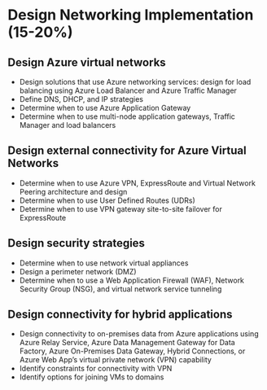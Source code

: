 # Design Networking Implementation (15-20%)

## Design Azure virtual networks

* Design solutions that use Azure networking services: design for load balancing using Azure Load Balancer and Azure Traffic Manager
* Define DNS, DHCP, and IP strategies
* Determine when to use Azure Application Gateway
* Determine when to use multi-node application gateways, Traffic Manager and load balancers

## Design external connectivity for Azure Virtual Networks

* Determine when to use Azure VPN, ExpressRoute and Virtual Network Peering architecture and design
* Determine when to use User Defined Routes (UDRs)
* Determine when to use VPN gateway site-to-site failover for ExpressRoute 

## Design security strategies

* Determine when to use network virtual appliances
* Design a perimeter network (DMZ)
* Determine when to use a Web Application Firewall (WAF), Network Security Group (NSG), and virtual network service tunneling

## Design connectivity for hybrid applications

* Design connectivity to on-premises data from Azure applications using Azure Relay Service, Azure Data Management Gateway for Data Factory, Azure On-Premises Data Gateway, Hybrid Connections, or Azure Web App’s virtual private network (VPN) capability
* Identify constraints for connectivity with VPN
* Identify options for joining VMs to domains

